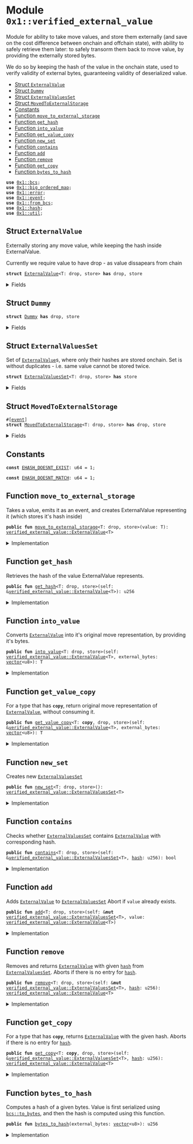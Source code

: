 
<a id="0x1_verified_external_value"></a>

# Module `0x1::verified_external_value`

Module for ability to take move values, and store them externally
(and save on the cost difference between onchain and offchain state),
with ability to safely retrieve them later: to safely transorm them back
to move value, by providing the externally stored bytes.

We do so by keeping the hash of the value in the onchain state, used to verify validity
of external bytes, guaranteeing validity of deserialized value.


-  [Struct `ExternalValue`](#0x1_verified_external_value_ExternalValue)
-  [Struct `Dummy`](#0x1_verified_external_value_Dummy)
-  [Struct `ExternalValuesSet`](#0x1_verified_external_value_ExternalValuesSet)
-  [Struct `MovedToExternalStorage`](#0x1_verified_external_value_MovedToExternalStorage)
-  [Constants](#@Constants_0)
-  [Function `move_to_external_storage`](#0x1_verified_external_value_move_to_external_storage)
-  [Function `get_hash`](#0x1_verified_external_value_get_hash)
-  [Function `into_value`](#0x1_verified_external_value_into_value)
-  [Function `get_value_copy`](#0x1_verified_external_value_get_value_copy)
-  [Function `new_set`](#0x1_verified_external_value_new_set)
-  [Function `contains`](#0x1_verified_external_value_contains)
-  [Function `add`](#0x1_verified_external_value_add)
-  [Function `remove`](#0x1_verified_external_value_remove)
-  [Function `get_copy`](#0x1_verified_external_value_get_copy)
-  [Function `bytes_to_hash`](#0x1_verified_external_value_bytes_to_hash)


<pre><code><b>use</b> <a href="../../aptos-stdlib/../move-stdlib/doc/bcs.md#0x1_bcs">0x1::bcs</a>;
<b>use</b> <a href="big_ordered_map.md#0x1_big_ordered_map">0x1::big_ordered_map</a>;
<b>use</b> <a href="../../aptos-stdlib/../move-stdlib/doc/error.md#0x1_error">0x1::error</a>;
<b>use</b> <a href="event.md#0x1_event">0x1::event</a>;
<b>use</b> <a href="../../aptos-stdlib/doc/from_bcs.md#0x1_from_bcs">0x1::from_bcs</a>;
<b>use</b> <a href="../../aptos-stdlib/../move-stdlib/doc/hash.md#0x1_hash">0x1::hash</a>;
<b>use</b> <a href="util.md#0x1_util">0x1::util</a>;
</code></pre>



<a id="0x1_verified_external_value_ExternalValue"></a>

## Struct `ExternalValue`

Externally storing any move value, while keeping the hash inside ExternalValue.

Currently we require value to have drop - as value dissapears from chain


<pre><code><b>struct</b> <a href="verified_external_value.md#0x1_verified_external_value_ExternalValue">ExternalValue</a>&lt;T: drop, store&gt; <b>has</b> drop, store
</code></pre>



<details>
<summary>Fields</summary>


<dl>
<dt>
<code><a href="../../aptos-stdlib/../move-stdlib/doc/hash.md#0x1_hash">hash</a>: u256</code>
</dt>
<dd>

</dd>
</dl>


</details>

<a id="0x1_verified_external_value_Dummy"></a>

## Struct `Dummy`



<pre><code><b>struct</b> <a href="verified_external_value.md#0x1_verified_external_value_Dummy">Dummy</a> <b>has</b> drop, store
</code></pre>



<details>
<summary>Fields</summary>


<dl>
<dt>
<code>dummy_field: bool</code>
</dt>
<dd>

</dd>
</dl>


</details>

<a id="0x1_verified_external_value_ExternalValuesSet"></a>

## Struct `ExternalValuesSet`

Set of <code><a href="verified_external_value.md#0x1_verified_external_value_ExternalValue">ExternalValue</a></code>s, where only their hashes are stored onchain.
Set is without duplicates - i.e. same value cannot be stored twice.


<pre><code><b>struct</b> <a href="verified_external_value.md#0x1_verified_external_value_ExternalValuesSet">ExternalValuesSet</a>&lt;T: drop, store&gt; <b>has</b> store
</code></pre>



<details>
<summary>Fields</summary>


<dl>
<dt>
<code>hashes: <a href="big_ordered_map.md#0x1_big_ordered_map_BigOrderedMap">big_ordered_map::BigOrderedMap</a>&lt;u256, <a href="verified_external_value.md#0x1_verified_external_value_Dummy">verified_external_value::Dummy</a>&gt;</code>
</dt>
<dd>

</dd>
</dl>


</details>

<a id="0x1_verified_external_value_MovedToExternalStorage"></a>

## Struct `MovedToExternalStorage`



<pre><code>#[<a href="event.md#0x1_event">event</a>]
<b>struct</b> <a href="verified_external_value.md#0x1_verified_external_value_MovedToExternalStorage">MovedToExternalStorage</a>&lt;T: drop, store&gt; <b>has</b> drop, store
</code></pre>



<details>
<summary>Fields</summary>


<dl>
<dt>
<code><a href="../../aptos-stdlib/../move-stdlib/doc/hash.md#0x1_hash">hash</a>: u256</code>
</dt>
<dd>

</dd>
<dt>
<code>bytes: <a href="../../aptos-stdlib/../move-stdlib/doc/vector.md#0x1_vector">vector</a>&lt;u8&gt;</code>
</dt>
<dd>

</dd>
</dl>


</details>

<a id="@Constants_0"></a>

## Constants


<a id="0x1_verified_external_value_EHASH_DOESNT_EXIST"></a>



<pre><code><b>const</b> <a href="verified_external_value.md#0x1_verified_external_value_EHASH_DOESNT_EXIST">EHASH_DOESNT_EXIST</a>: u64 = 1;
</code></pre>



<a id="0x1_verified_external_value_EHASH_DOESNT_MATCH"></a>



<pre><code><b>const</b> <a href="verified_external_value.md#0x1_verified_external_value_EHASH_DOESNT_MATCH">EHASH_DOESNT_MATCH</a>: u64 = 1;
</code></pre>



<a id="0x1_verified_external_value_move_to_external_storage"></a>

## Function `move_to_external_storage`

Takes a value, emits it as an event, and creates ExternalValue representing it
(which stores it's hash inside)


<pre><code><b>public</b> <b>fun</b> <a href="verified_external_value.md#0x1_verified_external_value_move_to_external_storage">move_to_external_storage</a>&lt;T: drop, store&gt;(value: T): <a href="verified_external_value.md#0x1_verified_external_value_ExternalValue">verified_external_value::ExternalValue</a>&lt;T&gt;
</code></pre>



<details>
<summary>Implementation</summary>


<pre><code><b>public</b> <b>fun</b> <a href="verified_external_value.md#0x1_verified_external_value_move_to_external_storage">move_to_external_storage</a>&lt;T: drop + store&gt;(value: T): <a href="verified_external_value.md#0x1_verified_external_value_ExternalValue">ExternalValue</a>&lt;T&gt; {
    <b>let</b> bytes = <a href="../../aptos-stdlib/../move-stdlib/doc/bcs.md#0x1_bcs_to_bytes">bcs::to_bytes</a>(&value);
    <b>let</b> <a href="../../aptos-stdlib/../move-stdlib/doc/hash.md#0x1_hash">hash</a> = <a href="verified_external_value.md#0x1_verified_external_value_bytes_to_hash">bytes_to_hash</a>(bytes);

    <a href="event.md#0x1_event_emit">event::emit</a>(<a href="verified_external_value.md#0x1_verified_external_value_MovedToExternalStorage">MovedToExternalStorage</a>&lt;T&gt; {
        <a href="../../aptos-stdlib/../move-stdlib/doc/hash.md#0x1_hash">hash</a>,
        bytes,
    });
    <a href="verified_external_value.md#0x1_verified_external_value_ExternalValue">ExternalValue</a> {
        <a href="../../aptos-stdlib/../move-stdlib/doc/hash.md#0x1_hash">hash</a>,
    }
}
</code></pre>



</details>

<a id="0x1_verified_external_value_get_hash"></a>

## Function `get_hash`

Retrieves the hash of the value ExternalValue represents.


<pre><code><b>public</b> <b>fun</b> <a href="verified_external_value.md#0x1_verified_external_value_get_hash">get_hash</a>&lt;T: drop, store&gt;(self: &<a href="verified_external_value.md#0x1_verified_external_value_ExternalValue">verified_external_value::ExternalValue</a>&lt;T&gt;): u256
</code></pre>



<details>
<summary>Implementation</summary>


<pre><code><b>public</b> <b>fun</b> <a href="verified_external_value.md#0x1_verified_external_value_get_hash">get_hash</a>&lt;T: drop + store&gt;(self: &<a href="verified_external_value.md#0x1_verified_external_value_ExternalValue">ExternalValue</a>&lt;T&gt;): u256 {
    self.<a href="../../aptos-stdlib/../move-stdlib/doc/hash.md#0x1_hash">hash</a>
}
</code></pre>



</details>

<a id="0x1_verified_external_value_into_value"></a>

## Function `into_value`

Converts <code><a href="verified_external_value.md#0x1_verified_external_value_ExternalValue">ExternalValue</a></code> into it's original move representation, by providing it's bytes.


<pre><code><b>public</b> <b>fun</b> <a href="verified_external_value.md#0x1_verified_external_value_into_value">into_value</a>&lt;T: drop, store&gt;(self: <a href="verified_external_value.md#0x1_verified_external_value_ExternalValue">verified_external_value::ExternalValue</a>&lt;T&gt;, external_bytes: <a href="../../aptos-stdlib/../move-stdlib/doc/vector.md#0x1_vector">vector</a>&lt;u8&gt;): T
</code></pre>



<details>
<summary>Implementation</summary>


<pre><code><b>public</b> <b>fun</b> <a href="verified_external_value.md#0x1_verified_external_value_into_value">into_value</a>&lt;T: drop + store&gt;(self: <a href="verified_external_value.md#0x1_verified_external_value_ExternalValue">ExternalValue</a>&lt;T&gt;, external_bytes: <a href="../../aptos-stdlib/../move-stdlib/doc/vector.md#0x1_vector">vector</a>&lt;u8&gt;): T {
    <b>let</b> <a href="verified_external_value.md#0x1_verified_external_value_ExternalValue">ExternalValue</a> { <a href="../../aptos-stdlib/../move-stdlib/doc/hash.md#0x1_hash">hash</a> } = self;
    <b>let</b> data_hash = <a href="verified_external_value.md#0x1_verified_external_value_bytes_to_hash">bytes_to_hash</a>(external_bytes);
    <b>assert</b>!(data_hash == <a href="../../aptos-stdlib/../move-stdlib/doc/hash.md#0x1_hash">hash</a>, <a href="../../aptos-stdlib/../move-stdlib/doc/error.md#0x1_error_invalid_argument">error::invalid_argument</a>(<a href="verified_external_value.md#0x1_verified_external_value_EHASH_DOESNT_MATCH">EHASH_DOESNT_MATCH</a>));

    // maybe emit consumed <a href="event.md#0x1_event">event</a>, so indexer can remove storing it?

    <a href="util.md#0x1_util_from_bytes">util::from_bytes</a>&lt;T&gt;(external_bytes)
}
</code></pre>



</details>

<a id="0x1_verified_external_value_get_value_copy"></a>

## Function `get_value_copy`

For a type that has <code><b>copy</b></code>, return original move representation of <code><a href="verified_external_value.md#0x1_verified_external_value_ExternalValue">ExternalValue</a></code>, without consuming it.


<pre><code><b>public</b> <b>fun</b> <a href="verified_external_value.md#0x1_verified_external_value_get_value_copy">get_value_copy</a>&lt;T: <b>copy</b>, drop, store&gt;(self: &<a href="verified_external_value.md#0x1_verified_external_value_ExternalValue">verified_external_value::ExternalValue</a>&lt;T&gt;, external_bytes: <a href="../../aptos-stdlib/../move-stdlib/doc/vector.md#0x1_vector">vector</a>&lt;u8&gt;): T
</code></pre>



<details>
<summary>Implementation</summary>


<pre><code><b>public</b> <b>fun</b> <a href="verified_external_value.md#0x1_verified_external_value_get_value_copy">get_value_copy</a>&lt;T: drop + store + <b>copy</b>&gt;(self: &<a href="verified_external_value.md#0x1_verified_external_value_ExternalValue">ExternalValue</a>&lt;T&gt;, external_bytes: <a href="../../aptos-stdlib/../move-stdlib/doc/vector.md#0x1_vector">vector</a>&lt;u8&gt;): T {
    <b>let</b> data_hash = <a href="verified_external_value.md#0x1_verified_external_value_bytes_to_hash">bytes_to_hash</a>(external_bytes);
    <b>assert</b>!(data_hash == self.<a href="../../aptos-stdlib/../move-stdlib/doc/hash.md#0x1_hash">hash</a>, <a href="../../aptos-stdlib/../move-stdlib/doc/error.md#0x1_error_invalid_argument">error::invalid_argument</a>(<a href="verified_external_value.md#0x1_verified_external_value_EHASH_DOESNT_MATCH">EHASH_DOESNT_MATCH</a>));
    <a href="util.md#0x1_util_from_bytes">util::from_bytes</a>&lt;T&gt;(external_bytes)
}
</code></pre>



</details>

<a id="0x1_verified_external_value_new_set"></a>

## Function `new_set`

Creates new <code><a href="verified_external_value.md#0x1_verified_external_value_ExternalValuesSet">ExternalValuesSet</a></code>


<pre><code><b>public</b> <b>fun</b> <a href="verified_external_value.md#0x1_verified_external_value_new_set">new_set</a>&lt;T: drop, store&gt;(): <a href="verified_external_value.md#0x1_verified_external_value_ExternalValuesSet">verified_external_value::ExternalValuesSet</a>&lt;T&gt;
</code></pre>



<details>
<summary>Implementation</summary>


<pre><code><b>public</b> <b>fun</b> <a href="verified_external_value.md#0x1_verified_external_value_new_set">new_set</a>&lt;T: drop + store&gt;(): <a href="verified_external_value.md#0x1_verified_external_value_ExternalValuesSet">ExternalValuesSet</a>&lt;T&gt; {
    <a href="verified_external_value.md#0x1_verified_external_value_ExternalValuesSet">ExternalValuesSet</a> { hashes: <a href="big_ordered_map.md#0x1_big_ordered_map_new">big_ordered_map::new</a>() }
}
</code></pre>



</details>

<a id="0x1_verified_external_value_contains"></a>

## Function `contains`

Checks whether <code><a href="verified_external_value.md#0x1_verified_external_value_ExternalValuesSet">ExternalValuesSet</a></code> contains <code><a href="verified_external_value.md#0x1_verified_external_value_ExternalValue">ExternalValue</a></code> with corresponding hash.


<pre><code><b>public</b> <b>fun</b> <a href="verified_external_value.md#0x1_verified_external_value_contains">contains</a>&lt;T: drop, store&gt;(self: &<a href="verified_external_value.md#0x1_verified_external_value_ExternalValuesSet">verified_external_value::ExternalValuesSet</a>&lt;T&gt;, <a href="../../aptos-stdlib/../move-stdlib/doc/hash.md#0x1_hash">hash</a>: u256): bool
</code></pre>



<details>
<summary>Implementation</summary>


<pre><code><b>public</b> <b>fun</b> <a href="verified_external_value.md#0x1_verified_external_value_contains">contains</a>&lt;T: drop + store&gt;(self: &<a href="verified_external_value.md#0x1_verified_external_value_ExternalValuesSet">ExternalValuesSet</a>&lt;T&gt;, <a href="../../aptos-stdlib/../move-stdlib/doc/hash.md#0x1_hash">hash</a>: u256): bool {
    self.hashes.<a href="verified_external_value.md#0x1_verified_external_value_contains">contains</a>(&<a href="../../aptos-stdlib/../move-stdlib/doc/hash.md#0x1_hash">hash</a>)
}
</code></pre>



</details>

<a id="0x1_verified_external_value_add"></a>

## Function `add`

Adds <code><a href="verified_external_value.md#0x1_verified_external_value_ExternalValue">ExternalValue</a></code> to <code><a href="verified_external_value.md#0x1_verified_external_value_ExternalValuesSet">ExternalValuesSet</a></code>
Abort if <code>value</code> already exists.


<pre><code><b>public</b> <b>fun</b> <a href="verified_external_value.md#0x1_verified_external_value_add">add</a>&lt;T: drop, store&gt;(self: &<b>mut</b> <a href="verified_external_value.md#0x1_verified_external_value_ExternalValuesSet">verified_external_value::ExternalValuesSet</a>&lt;T&gt;, value: <a href="verified_external_value.md#0x1_verified_external_value_ExternalValue">verified_external_value::ExternalValue</a>&lt;T&gt;)
</code></pre>



<details>
<summary>Implementation</summary>


<pre><code><b>public</b> <b>fun</b> <a href="verified_external_value.md#0x1_verified_external_value_add">add</a>&lt;T: drop + store&gt;(self: &<b>mut</b> <a href="verified_external_value.md#0x1_verified_external_value_ExternalValuesSet">ExternalValuesSet</a>&lt;T&gt;, value: <a href="verified_external_value.md#0x1_verified_external_value_ExternalValue">ExternalValue</a>&lt;T&gt;) {
    <b>let</b> <a href="verified_external_value.md#0x1_verified_external_value_ExternalValue">ExternalValue</a> { <a href="../../aptos-stdlib/../move-stdlib/doc/hash.md#0x1_hash">hash</a> } = value;
    self.hashes.<a href="verified_external_value.md#0x1_verified_external_value_add">add</a>(<a href="../../aptos-stdlib/../move-stdlib/doc/hash.md#0x1_hash">hash</a>, <a href="verified_external_value.md#0x1_verified_external_value_Dummy">Dummy</a> {});
}
</code></pre>



</details>

<a id="0x1_verified_external_value_remove"></a>

## Function `remove`

Removes and returns <code><a href="verified_external_value.md#0x1_verified_external_value_ExternalValue">ExternalValue</a></code> with given <code><a href="../../aptos-stdlib/../move-stdlib/doc/hash.md#0x1_hash">hash</a></code> from <code><a href="verified_external_value.md#0x1_verified_external_value_ExternalValuesSet">ExternalValuesSet</a></code>.
Aborts if there is no entry for <code><a href="../../aptos-stdlib/../move-stdlib/doc/hash.md#0x1_hash">hash</a></code>.


<pre><code><b>public</b> <b>fun</b> <a href="verified_external_value.md#0x1_verified_external_value_remove">remove</a>&lt;T: drop, store&gt;(self: &<b>mut</b> <a href="verified_external_value.md#0x1_verified_external_value_ExternalValuesSet">verified_external_value::ExternalValuesSet</a>&lt;T&gt;, <a href="../../aptos-stdlib/../move-stdlib/doc/hash.md#0x1_hash">hash</a>: u256): <a href="verified_external_value.md#0x1_verified_external_value_ExternalValue">verified_external_value::ExternalValue</a>&lt;T&gt;
</code></pre>



<details>
<summary>Implementation</summary>


<pre><code><b>public</b> <b>fun</b> <a href="verified_external_value.md#0x1_verified_external_value_remove">remove</a>&lt;T: drop + store&gt;(self: &<b>mut</b> <a href="verified_external_value.md#0x1_verified_external_value_ExternalValuesSet">ExternalValuesSet</a>&lt;T&gt;, <a href="../../aptos-stdlib/../move-stdlib/doc/hash.md#0x1_hash">hash</a>: u256): <a href="verified_external_value.md#0x1_verified_external_value_ExternalValue">ExternalValue</a>&lt;T&gt; {
    self.hashes.<a href="verified_external_value.md#0x1_verified_external_value_remove">remove</a>(&<a href="../../aptos-stdlib/../move-stdlib/doc/hash.md#0x1_hash">hash</a>);
    <a href="verified_external_value.md#0x1_verified_external_value_ExternalValue">ExternalValue</a> { <a href="../../aptos-stdlib/../move-stdlib/doc/hash.md#0x1_hash">hash</a> }
}
</code></pre>



</details>

<a id="0x1_verified_external_value_get_copy"></a>

## Function `get_copy`

For a type that has <code><b>copy</b></code>, returns <code><a href="verified_external_value.md#0x1_verified_external_value_ExternalValue">ExternalValue</a></code> with the given hash.
Aborts if there is no entry for <code><a href="../../aptos-stdlib/../move-stdlib/doc/hash.md#0x1_hash">hash</a></code>.


<pre><code><b>public</b> <b>fun</b> <a href="verified_external_value.md#0x1_verified_external_value_get_copy">get_copy</a>&lt;T: <b>copy</b>, drop, store&gt;(self: &<a href="verified_external_value.md#0x1_verified_external_value_ExternalValuesSet">verified_external_value::ExternalValuesSet</a>&lt;T&gt;, <a href="../../aptos-stdlib/../move-stdlib/doc/hash.md#0x1_hash">hash</a>: u256): <a href="verified_external_value.md#0x1_verified_external_value_ExternalValue">verified_external_value::ExternalValue</a>&lt;T&gt;
</code></pre>



<details>
<summary>Implementation</summary>


<pre><code><b>public</b> <b>fun</b> <a href="verified_external_value.md#0x1_verified_external_value_get_copy">get_copy</a>&lt;T: drop + store + <b>copy</b>&gt;(self: &<a href="verified_external_value.md#0x1_verified_external_value_ExternalValuesSet">ExternalValuesSet</a>&lt;T&gt;, <a href="../../aptos-stdlib/../move-stdlib/doc/hash.md#0x1_hash">hash</a>: u256): <a href="verified_external_value.md#0x1_verified_external_value_ExternalValue">ExternalValue</a>&lt;T&gt; {
    <b>assert</b>!(self.hashes.<a href="verified_external_value.md#0x1_verified_external_value_contains">contains</a>(&<a href="../../aptos-stdlib/../move-stdlib/doc/hash.md#0x1_hash">hash</a>), <a href="../../aptos-stdlib/../move-stdlib/doc/error.md#0x1_error_invalid_argument">error::invalid_argument</a>(<a href="verified_external_value.md#0x1_verified_external_value_EHASH_DOESNT_EXIST">EHASH_DOESNT_EXIST</a>));
    <a href="verified_external_value.md#0x1_verified_external_value_ExternalValue">ExternalValue</a> { <a href="../../aptos-stdlib/../move-stdlib/doc/hash.md#0x1_hash">hash</a> }
}
</code></pre>



</details>

<a id="0x1_verified_external_value_bytes_to_hash"></a>

## Function `bytes_to_hash`

Computes a hash of a given bytes.
Value is first serialized using <code><a href="../../aptos-stdlib/../move-stdlib/doc/bcs.md#0x1_bcs_to_bytes">bcs::to_bytes</a></code>, and then the hash is computed using this function.


<pre><code><b>public</b> <b>fun</b> <a href="verified_external_value.md#0x1_verified_external_value_bytes_to_hash">bytes_to_hash</a>(external_bytes: <a href="../../aptos-stdlib/../move-stdlib/doc/vector.md#0x1_vector">vector</a>&lt;u8&gt;): u256
</code></pre>



<details>
<summary>Implementation</summary>


<pre><code><b>public</b> <b>fun</b> <a href="verified_external_value.md#0x1_verified_external_value_bytes_to_hash">bytes_to_hash</a>(external_bytes: <a href="../../aptos-stdlib/../move-stdlib/doc/vector.md#0x1_vector">vector</a>&lt;u8&gt;): u256 {
    <a href="../../aptos-stdlib/doc/from_bcs.md#0x1_from_bcs_to_u256">from_bcs::to_u256</a>(<a href="../../aptos-stdlib/../move-stdlib/doc/hash.md#0x1_hash_sha3_256">hash::sha3_256</a>(external_bytes))
}
</code></pre>



</details>


[move-book]: https://aptos.dev/move/book/SUMMARY
